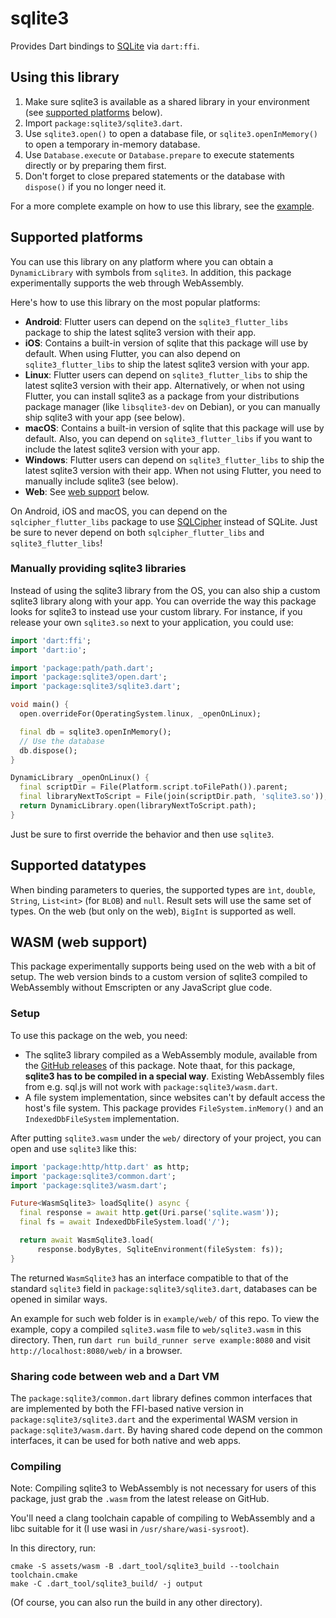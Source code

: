 # sqlite3

Provides Dart bindings to [SQLite](https://www.sqlite.org/index.html) via `dart:ffi`.

## Using this library

1. Make sure sqlite3 is available as a shared library in your environment (see
   [supported platforms](#supported-platforms) below).
2. Import `package:sqlite3/sqlite3.dart`.
3. Use `sqlite3.open()` to open a database file, or `sqlite3.openInMemory()` to
   open a temporary in-memory database.
4. Use `Database.execute` or `Database.prepare` to execute statements directly
   or by preparing them first.
5. Don't forget to close prepared statements or the database with `dispose()`
   if you no longer need it.

For a more complete example on how to use this library, see the [example](https://pub.dev/packages/sqlite3/example).

## Supported platforms

You can use this library on any platform where you can obtain a `DynamicLibrary` with symbols
from `sqlite3`.
In addition, this package experimentally supports the web through WebAssembly.

Here's how to use this library on the most popular platforms:

- __Android__: Flutter users can depend on the `sqlite3_flutter_libs` package to ship the latest sqlite3
  version with their app.
- __iOS__: Contains a built-in version of sqlite that this package will use by default.
  When using Flutter, you can also depend on `sqlite3_flutter_libs` to ship the latest
  sqlite3 version with your app.
- __Linux__: Flutter users can depend on `sqlite3_flutter_libs` to ship the latest sqlite3
  version with their app.
  Alternatively, or when not using Flutter, you can install sqlite3 as a package from your
  distributions package manager (like `libsqlite3-dev` on Debian), or you can manually ship
  sqlite3 with your app (see below).
- __macOS__: Contains a built-in version of sqlite that this package will use by default.
  Also, you can depend on `sqlite3_flutter_libs` if you want to include the latest
  sqlite3 version with your app.
- __Windows__: Flutter users can depend on `sqlite3_flutter_libs` to ship the latest sqlite3
  version with their app.
  When not using Flutter, you need to manually include sqlite3 (see below).
- __Web__: See [web support](#wasm-web-support) below.

On Android, iOS and macOS, you can depend on the `sqlcipher_flutter_libs` package to use
[SQLCipher](https://www.zetetic.net/sqlcipher/) instead of SQLite.
Just be sure to never depend on both `sqlcipher_flutter_libs` and `sqlite3_flutter_libs`!

### Manually providing sqlite3 libraries

Instead of using the sqlite3 library from the OS, you can also ship a custom sqlite3 library along
with your app. You can override the way this package looks for sqlite3 to instead use your custom
library.
For instance, if you release your own `sqlite3.so` next to your application, you could use:

```dart
import 'dart:ffi';
import 'dart:io';

import 'package:path/path.dart';
import 'package:sqlite3/open.dart';
import 'package:sqlite3/sqlite3.dart';

void main() {
  open.overrideFor(OperatingSystem.linux, _openOnLinux);

  final db = sqlite3.openInMemory();
  // Use the database
  db.dispose();
}

DynamicLibrary _openOnLinux() {
  final scriptDir = File(Platform.script.toFilePath()).parent;
  final libraryNextToScript = File(join(scriptDir.path, 'sqlite3.so'));
  return DynamicLibrary.open(libraryNextToScript.path);
}
```

Just be sure to first override the behavior and then use `sqlite3`.

## Supported datatypes

When binding parameters to queries, the supported types are `ìnt`,
`double`, `String`, `List<int>` (for `BLOB`) and `null`.
Result sets will use the same set of types.
On the web (but only on the web), `BigInt` is supported as well.

## WASM (web support)

This package experimentally supports being used on the web with a bit of setup.
The web version binds to a custom version of sqlite3 compiled to WebAssembly without
Emscripten or any JavaScript glue code.

### Setup

To use this package on the web, you need:

- The sqlite3 library compiled as a WebAssembly module, available from the
  [GitHub releases](https://github.com/simolus3/sqlite3.dart/releases) of this package.
  Note thaat, for this package, __sqlite3 has to be compiled in a special way__.
  Existing WebAssembly files from e.g. sql.js will not work with `package:sqlite3/wasm.dart`.
- A file system implementation, since websites can't by default access the host's file system.
 This package provides `FileSystem.inMemory()` and an `IndexedDbFileSystem` implementation.

After putting `sqlite3.wasm` under the `web/` directory of your project, you can
open and use `sqlite3` like this:

```dart
import 'package:http/http.dart' as http;
import 'package:sqlite3/common.dart';
import 'package:sqlite3/wasm.dart';

Future<WasmSqlite3> loadSqlite() async {
  final response = await http.get(Uri.parse('sqlite.wasm'));
  final fs = await IndexedDbFileSystem.load('/');

  return await WasmSqlite3.load(
      response.bodyBytes, SqliteEnvironment(fileSystem: fs));
}
```

The returned `WasmSqlite3` has an interface compatible to that of the standard `sqlite3` field
in `package:sqlite3/sqlite3.dart`, databases can be opened in similar ways.

An example for such web folder is in `example/web/` of this repo.
To view the example, copy a compiled `sqlite3.wasm` file to `web/sqlite3.wasm` in this directory.
Then, run `dart run build_runner serve example:8080` and  visit `http://localhost:8080/web/` in a browser.

### Sharing code between web and a Dart VM

The `package:sqlite3/common.dart` library defines common interfaces that are implemented by both
the FFI-based native version in `package:sqlite3/sqlite3.dart` and the experimental WASM
version in `package:sqlite3/wasm.dart`.
By having shared code depend on the common interfaces, it can be used for both native and web
apps.

### Compiling

Note: Compiling sqlite3 to WebAssembly is not necessary for users of this package,
just grab the `.wasm` from the latest release on GitHub.

You'll need a clang toolchain capable of compiling to WebAssembly and a libc
suitable for it (I use wasi in `/usr/share/wasi-sysroot`).

In this directory, run:

```
cmake -S assets/wasm -B .dart_tool/sqlite3_build --toolchain toolchain.cmake
make -C .dart_tool/sqlite3_build/ -j output
```

(Of course, you can also run the build in any other directory).
